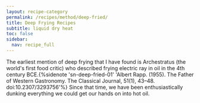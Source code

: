 ```yaml
---
layout: recipe-category
permalink: /recipes/method/deep-fried/
title: Deep Frying Recipes
subtitle: liquid dry heat
toc: false
sidebar:
  nav: recipe_full
---
```

The earliest mention of deep frying that I have found is Archestratus (the world's first food critic) who described frying electric ray in oil in the 4th century BCE.{%sidenote 'sn-deep-fried-01' 'Albert Rapp. (1955). The Father of Western Gastronomy. The Classical Journal, 51(1), 43–48. doi:10.2307/3293756'%} Since that time, we have been enthusiastically dunking everything we could get our hands on into hot oil.
